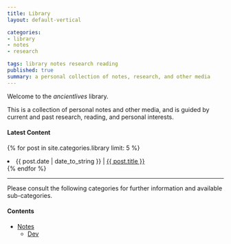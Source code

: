 ```yaml
---
title: Library
layout: default-vertical

categories:
- library
- notes
- research

tags: library notes research reading
published: true
summary: a personal collection of notes, research, and other media
---
```


Welcome to the *ancientlives* library. 

This is a collection of personal notes and other media, and is guided by current and past research, reading, and 
personal interests.

#### Latest Content

{% for post in site.categories.library limit: 5 %}
  <li>
    {{ post.date | date_to_string }} | <a href="{{ post.url }}">{{ post.title }}</a>
  </li>
{% endfor %}

***

Please consult the following categories for further information and available sub-categories.

#### Contents
* [Notes](notes)
  * [Dev](notes/dev)
  



